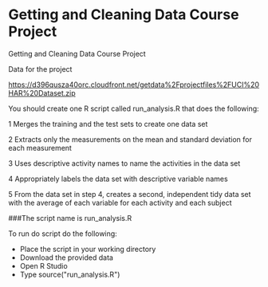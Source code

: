 # Getting and Cleaning Data Course Project
Getting and Cleaning Data Course Project

Data for the project

https://d396qusza40orc.cloudfront.net/getdata%2Fprojectfiles%2FUCI%20HAR%20Dataset.zip 

You should create one R script called run_analysis.R that does the following:

  1 Merges the training and the test sets to create one data set

  2 Extracts only the measurements on the mean and standard deviation for each measurement

  3 Uses descriptive activity names to name the activities in the data set

  4 Appropriately labels the data set with descriptive variable names 

  5 From the data set in step 4, creates a second, independent tidy data set with the average of each variable for each activity and each subject

###The script name is run_analysis.R

To run do script do the following:

- Place the script in your working directory
- Download the provided data
- Open R Studio
- Type source("run_analysis.R")
